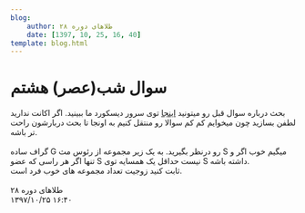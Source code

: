 ```yaml
---
blog:
    author: طلاهای دوره ۲۸
    date: [1397, 10, 25, 16, 40]
template: blog.html
---
```

# سوال شب(عصر) هشتم

<div class="cnt">
<div>بحث درباره سوال قبل رو میتونید <a href="https://discord.gg/DkMJyuZ" target="_blank">اینجا</a> توی سرور دیسکورد ما ببینید. اگر اکانت ندارید لطفن بسازید چون میخوایم کم کم سوالا رو منتقل کنیم به اونجا تا بحث دربارشون راحت تر باشه.</div>
<div> </div>
<div>گراف ساده G رو درنظر بگیرید. به یک زیر مجموعه از رئوس مث S میگیم خوب اگر و تنها اگر هر راسی که عضو S نیست حداقل یک همسایه توی S داشته باشه.</div>
<div>ثابت کنید زوجیت تعداد مجموعه های خوب فرد است.</div>
<div> </div>
</div>

<div class="blog-info">
    <div class="blog-author">طلاهای دوره ۲۸</div>
    <div class="blog-date">۱۳۹۷/۱۰/۲۵ ۱۶:۴۰</div>
</div>

